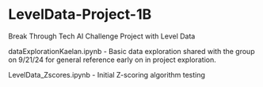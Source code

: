 # LevelData-Project-1B
Break Through Tech AI Challenge Project with Level Data


dataExplorationKaelan.ipynb - Basic data exploration shared with the group on 9/21/24 for general reference early on in project exploration.

LevelData_Zscores.ipynb - Initial Z-scoring algorithm testing
